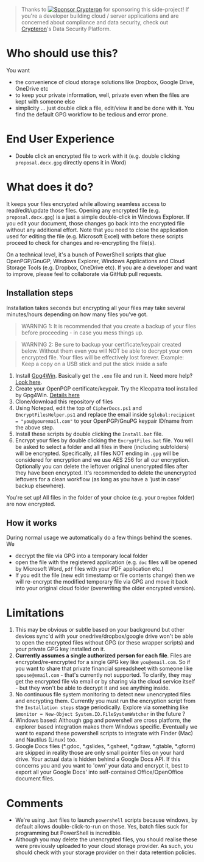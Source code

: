 > Thanks to [![Sponsor](https://cdnwp.crypteron.com/wp-content/themes/crypteron/includes/img/LogoMenuIcon.png)  Crypteron](http://www.crypteron.com) for sponsoring this side-project! If you're a developer building cloud / server applications and are concerned about compliance and data security, check out [Crypteron](http://www.crypteron.com)'s Data Security Platform.

# Who should use this?

You want
- the convenience of cloud storage solutions like Dropbox, Google Drive, OneDrive etc 
- to keep your private information, well, private even when the files are kept with someone else
- simplicity ... just double click a file, edit/view it and be done with it. You find the default GPG workflow to be tedious and error prone.

# End User Experience
- Double click an encrypted file to work with it (e.g. double clicking `proposal.docx.gpg` directly opens it in Word) 

# What does it do?
It keeps your files encrypted while allowing seamless access to read/edit/update those files. Opening any encrypted file (e.g. `proposal.docx.gpg`) is a just a simple double-click in Windows Explorer. If you edit your document, those changes go back into the encrypted file without any additional effort. Note that you need to close the application used for editing the file (e.g. Microsoft Excel) with before these scripts proceed to check for changes and re-encrypting the file(s).

On a technical level, it's a bunch of PowerShell scripts that glue OpenPGP/GnuGP, Windows Explorer, Windows Applications and Cloud Storage Tools (e.g. Dropbox, OneDrive etc). If you are a developer and want to improve, please feel to collaborate via GitHub pull requests.

## Installation steps

Installation takes seconds but encrypting all your files may take several minutes/hours depending on how many files you've got. 

> WARNING 1: It is recommended that you create a backup of your files before proceeding - in case you mess things up.

> WARNING 2: Be sure to backup your certificate/keypair created below. Without them even you will NOT be able to decrypt your own encrypted file. Your files will be effectively lost forever. Example: Keep a copy on a USB stick and put the stick inside a safe

1. Install [Gpg4Win](https://www.gpg4win.org/download.html). Basically get the `.exe` file and run it. Need more help? [Look here](https://www.gpg4win.org/doc/en/gpg4win-compendium_11.html).
2. Create your OpenPGP certificate/keypair. Try the Kleopatra tool installed by Gpg4Win. [Details here](https://www.gpg4win.org/doc/en/gpg4win-compendium_12.html) 
3. Clone/download this repository of files
4. Using Notepad, edit the top of `CipherDocs.ps1` and `EncryptFilesHelper.ps1` and replace the email inside `$global:recipient = "you@youremail.com"` to your OpenPGP/GnuPG keypair ID/name from the above step.
5. Install these scripts by double clicking the `Install.bat` file.
6. Encrypt your files by double clicking the `EncryptFiles.bat` file. You will be asked to select a folder and all files in there (including subfolders) will be encrypted. Specifically, all files NOT ending in `.gpg` will be considered for encryption and we use AES 256 for all our encryption. Optionally you can delete the leftover original unencrypted files after they have been encrypted. It's recommended to delete the unencrypted leftovers for a clean workflow (as long as you have a 'just in case' backup elsewhere).

You're set up! All files in the folder of your choice (e.g. your `Dropbox` folder) are now encrypted.

## How it works
During normal usage we automatically do a few things behind the scenes. We
   - decrypt the file via GPG into a temporary local folder
   - open the file with the registered application (e.g. `doc` files will be opened by Microsoft Word, `pdf` files with your PDF application etc.)
   - If you edit the file (new edit timestamp or file contents change) then we will re-encrypt the modified temporary file via GPG and move it back into your original cloud folder (overwriting the older encrypted version).

# Limitations

1. This may be obvious or subtle based on your background but other devices sync'd with your onedrive/dropbox/google drive won't be able to open the encrypted files without GPG (or these wrapper scripts) and your private GPG key installed on it. 
2. **Currently assumes a single authorized person for each file**. Files are  encrypted/re-encrypted for a single GPG key like `you@email.com`. So if you want to share that private financial spreadsheet with someone like `spouse@email.com` - that's currently not supported. To clarify, they may get the encrypted file via email or by sharing via the cloud service itself - but they won't be able to decrypt it and see anything inside.
3. No continuous file system monitoring to detect new unencrypted files and encrypting them. Currently you must run the encryption script from the `Installation steps` stage periodically. Explore via something like `$monitor = New-Object System.IO.FileSystemWatcher` in the future ?
4. Windows based: Although gpg and powershell are cross platform, the explorer based integration makes them Windows specific. Eventually we want to expand these powershell scripts to integrate with Finder (Mac) and Nautilus (Linux) too.
5. Google Docs files (*.gdoc, *.gslides, *.gsheet, *.gdraw, *.gtable, *.gform) are skipped in reality those are only small pointer files on your hard drive. Your actual data is hidden behind a Google Docs API. If this concerns you and you want to 'own' your data and encrypt it, best to export all your Google Docs' into self-contained Office/OpenOffice document files.

# Comments

- We're using `.bat` files to launch `powershell` scripts because windows, by default allows double-click-to-run on those. Yes, batch files suck for programming but PowerShell is incredible.
- Although you may delete the unencrypted files, you should realise these were previously uploaded to your cloud storage provider. As such, you should check with your storage provider on their data retention policies.

